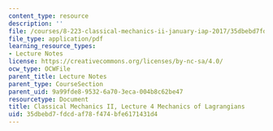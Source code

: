 ```yaml
---
content_type: resource
description: ''
file: /courses/8-223-classical-mechanics-ii-january-iap-2017/35dbebd7fdcdaf78f474bfe6171431d4_MIT8_223IAP17_Lec4.pdf
file_type: application/pdf
learning_resource_types:
- Lecture Notes
license: https://creativecommons.org/licenses/by-nc-sa/4.0/
ocw_type: OCWFile
parent_title: Lecture Notes
parent_type: CourseSection
parent_uid: 9a99fde8-9532-6a70-3eca-004b8c62be47
resourcetype: Document
title: Classical Mechanics II, Lecture 4 Mechanics of Lagrangians
uid: 35dbebd7-fdcd-af78-f474-bfe6171431d4
---
```

